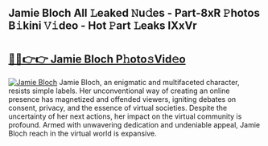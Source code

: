 ## Jamie Bloch All 𝙻eaked 𝙽u𝚍es - Part-8xR 𝙿hotos B𝚒kini 𝚅𝚒deo - Hot 𝙿art 𝙻eaks IXxVr

# <h2><a href="http://ld19yi4.urlbe.top/?page=Jamie+Bloch">🔗🔗👉👉 Jamie Bloch P𝚑oto𝚜Vid𝚎o</a></h2>

[![Jamie Bloch](https://i.imgur.com/eBuTRDB.gif)](http://ld19yi4.urlbe.top/?page=Jamie+Bloch)
Jamie Bloch, an enigmatic and multifaceted character, resists simple labels. Her unconventional way of creating an online presence has magnetized and offended viewers, igniting debates on consent, privacy, and the essence of virtual societies. Despite the uncertainty of her next actions, her impact on the virtual community is profound. Armed with unwavering dedication and undeniable appeal, Jamie Bloch reach in the virtual world is expansive.

